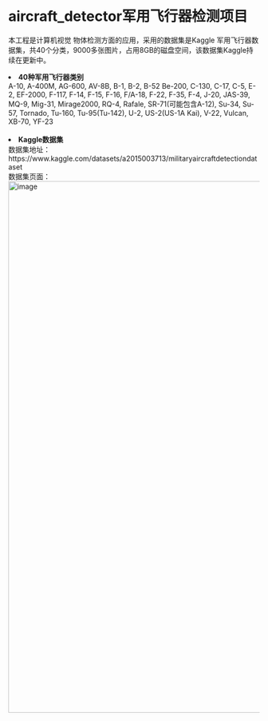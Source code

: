 # aircraft_detector军用飞行器检测项目
本工程是计算机视觉 物体检测方面的应用，采用的数据集是Kaggle 军用飞行器数据集，共40个分类，9000多张图片，占用8GB的磁盘空间，该数据集Kaggle持续在更新中。<br>

<li><b>40种军用飞行器类别</b><br>
    A-10, A-400M, AG-600, AV-8B, B-1, B-2, B-52 Be-200, C-130, C-17, C-5, E-2, EF-2000, F-117, F-14, F-15, F-16, F/A-18, F-22, F-35, F-4, J-20, JAS-39, MQ-9, Mig-31, Mirage2000, RQ-4, Rafale, SR-71(可能包含A-12), Su-34, Su-57, Tornado, Tu-160, Tu-95(Tu-142), U-2, US-2(US-1A Kai), V-22, Vulcan, XB-70, YF-23
<br><br>
<li><b>Kaggle数据集</b><br>
数据集地址：https://www.kaggle.com/datasets/a2015003713/militaryaircraftdetectiondataset <br>
数据集页面：
<img width="1064" alt="image" src="https://user-images.githubusercontent.com/36066270/219633087-160e9ef9-f541-4802-9fc2-2ad6340864cd.png">
